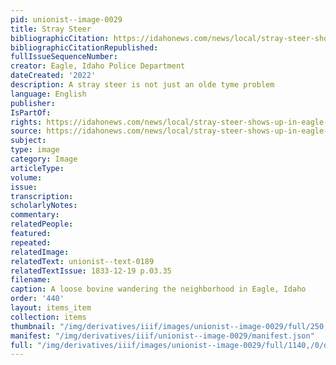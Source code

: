 ```yaml
---
pid: unionist--image-0029
title: Stray Steer
bibliographicCitation: https://idahonews.com/news/local/stray-steer-shows-up-in-eagle-neighborhood
bibliographicCitationRepublished: 
fullIssueSequenceNumber: 
creator: Eagle, Idaho Police Department
dateCreated: '2022'
description: A stray steer is not just an olde tyme problem
language: English
publisher: 
IsPartOf: 
rights: https://idahonews.com/news/local/stray-steer-shows-up-in-eagle-neighborhood
source: https://idahonews.com/news/local/stray-steer-shows-up-in-eagle-neighborhood
subject: 
type: image
category: Image
articleType: 
volume: 
issue: 
transcription: 
scholarlyNotes: 
commentary: 
relatedPeople: 
featured: 
repeated: 
relatedImage: 
relatedText: unionist--text-0189
relatedTextIssue: 1833-12-19 p.03.35
filename: 
caption: A loose bovine wandering the neighborhood in Eagle, Idaho
order: '440'
layout: items_item
collection: items
thumbnail: "/img/derivatives/iiif/images/unionist--image-0029/full/250,/0/default.jpg"
manifest: "/img/derivatives/iiif/unionist--image-0029/manifest.json"
full: "/img/derivatives/iiif/images/unionist--image-0029/full/1140,/0/default.jpg"
---
```

